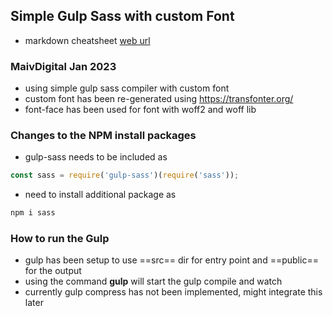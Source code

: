 ## Simple Gulp Sass with custom Font

- markdown cheatsheet [web url](https://www.markdownguide.org/cheat-sheet/)

### MaivDigital Jan 2023

- using simple gulp sass compiler with custom font
- custom font has been re-generated using https://transfonter.org/
- font-face has been used for font with woff2 and woff lib


### Changes to the NPM install packages

- gulp-sass needs to be included as 

````js
const sass = require('gulp-sass')(require('sass'));

````

- need to install additional package as 

````js
npm i sass

````


### How to run the Gulp

- gulp has been setup to use ==src== dir for entry point and ==public== for the output
- using the command **gulp** will start the gulp compile and watch
- currently gulp compress has not been implemented, might integrate this later